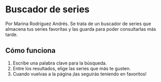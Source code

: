 
# Buscador de series

Por Marina Rodríguez Andrés.
Se trata de un buscador de series que almacena tus series favoritas y las guarda para poder consultarlas más tarde. 

## Cómo funciona

1. Escribe una palabra clave para la búsqueda.
2. Entre los resultados, elige las series que más te gusten.
3. Cuando vuelvas a la página ¡las seguirás teniendo en favoritos!

